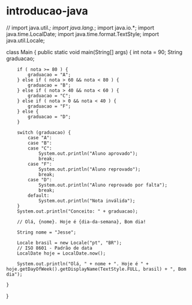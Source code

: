 # introducao-java

// 
import java.util.*;
import java.lang.*;
import java.io.*;
import java.time.LocalDate;
import java.time.format.TextStyle;
import java.util.Locale;

class Main {
    public static void main(String[] args) {
        int nota = 90;
        String graduacao;

        if ( nota >= 80 ) {
            graduacao = "A";
        } else if ( nota > 60 && nota < 80 ) {
            graduacao = "B";
        } else if ( nota > 40 && nota < 60 ) {
            graduacao = "C";
        } else if ( nota > 0 && nota < 40 ) {
            graduacao = "F";
        } else {
            graduacao = "D";
        }

        switch (graduacao) {
            case "A":
            case "B":
            case "C":
                System.out.println("Aluno aprovado");
                break;
            case "F":
                System.out.println("Aluno reprovado");
                break;
            case "D":
                System.out.println("Aluno reprovado por falta");
                break;
            default:
                System.out.println("Nota inválida");
        }
        System.out.println("Conceito: " + graduacao);

        // Olá, {nome}. Hoje é {dia-da-semana}, Bom dia!

        String nome = "Jesse";

        Locale brasil = new Locale("pt", "BR");
        // ISO 8601 - Padrão de data
        LocalDate hoje = LocalDate.now();
        
        System.out.println("Olá, " + nome + ". Hoje é " + hoje.getDayOfWeek().getDisplayName(TextStyle.FULL, brasil) + ", Bom dia");
        
    }
}
